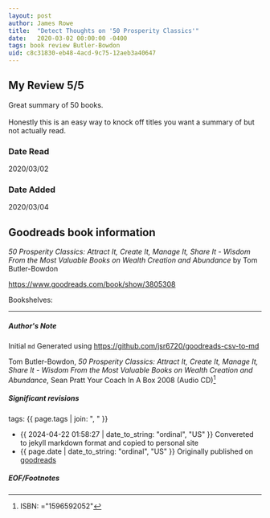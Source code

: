 ```yaml
---
layout: post
author: James Rowe
title:  "Detect Thoughts on '50 Prosperity Classics'"
date:   2020-03-02 00:00:00 -0400
tags: book review Butler-Bowdon 
uid: c8c31830-eb48-4acd-9c75-12aeb3a40647
---
```


<!-- highly dependent on how you personally use jekyll templates, and how you want this to show up -->
<!-- escape any jekyll keys with double brackets -->

## My Review 5/5

Great summary of 50 books.<br/><br/>Honestly this is an easy way to knock off titles you want a summary of but not actually read.

### Date Read
2020/03/02

### Date Added
2020/03/04

## Goodreads book information

*50 Prosperity Classics: Attract It, Create It, Manage It, Share It - Wisdom From the Most Valuable Books on Wealth Creation and Abundance* by Tom Butler-Bowdon

https://www.goodreads.com/book/show/3805308

Bookshelves: 

---

##### Author's Note

Initial `md` Generated using https://github.com/jsr6720/goodreads-csv-to-md

Tom Butler-Bowdon, *50 Prosperity Classics: Attract It, Create It, Manage It, Share It - Wisdom From the Most Valuable Books on Wealth Creation and Abundance*, Sean Pratt Your Coach In A Box 2008 (Audio CD)[^1]

##### Significant revisions

tags: {{ page.tags | join: ", " }} <!-- todo move this somewhere -->

- {{ 2024-04-22 01:58:27 | date_to_string: "ordinal", "US" }} Convereted to jekyll markdown format and copied to personal site
- {{ page.date | date_to_string: "ordinal", "US" }} Originally published on [goodreads](https://www.goodreads.com)

##### EOF/Footnotes

[^1]: ISBN: ="1596592052"